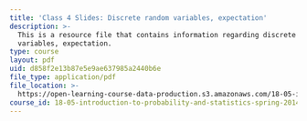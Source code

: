 ```yaml
---
title: 'Class 4 Slides: Discrete random variables, expectation'
description: >-
  This is a resource file that contains information regarding discrete random
  variables, expectation.
type: course
layout: pdf
uid: d858f2e13b87e5e9ae637985a2440b6e
file_type: application/pdf
file_location: >-
  https://open-learning-course-data-production.s3.amazonaws.com/18-05-introduction-to-probability-and-statistics-spring-2014/d858f2e13b87e5e9ae637985a2440b6e_MIT18_05S14_class4slides.pdf
course_id: 18-05-introduction-to-probability-and-statistics-spring-2014
---
```

